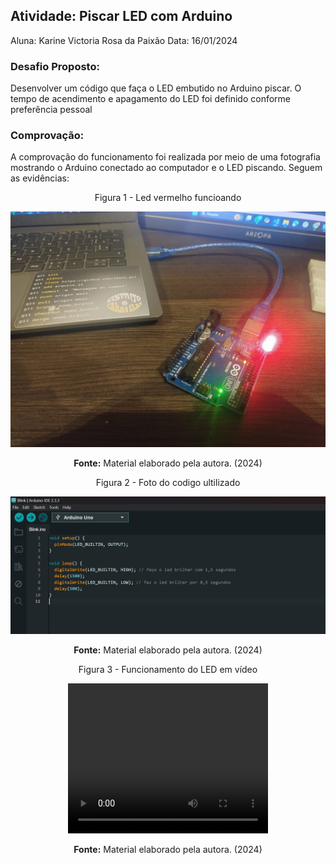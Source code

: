 ## Atividade: Piscar LED com Arduino

Aluna: Karine Victoria Rosa da Paixão
Data: 16/01/2024


### **Desafio Proposto:**
Desenvolver um código que faça o LED embutido no Arduino piscar. O tempo de acendimento e apagamento do LED foi definido conforme preferência pessoal

### **Comprovação:**
A comprovação do funcionamento foi realizada por meio de uma fotografia mostrando o Arduino conectado ao computador e o LED piscando. Seguem as evidências:



<div align="center">
 <p> Figura 1 - Led vermelho funcioando </p>
<img src="assets/led-vermelho.jpg" alt="Canvas Proposta de Valor">
<p><b>Fonte:</b> Material elaborado pela autora. (2024)</p>
</div>



<div align="center">
 <p> Figura 2  - Foto do codigo ultilizado</p>
<img src="assets/codigo.png" alt="Canvas Proposta de Valor">
<p><b>Fonte:</b> Material elaborado pela autora. (2024)</p>
</div>



<div align="center">
  <p>Figura 3 - Funcionamento do LED em vídeo</p>
  <video width="320" height="240" controls>
    <source src="assets/video-led.mp4" type="video/mp4">
    Seu navegador não suporta o elemento de vídeo.
  </video>
  <p><b>Fonte:</b> Material elaborado pela autora. (2024)</p>
</div>



